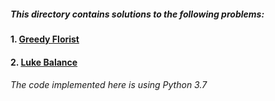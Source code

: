 
##### This directory contains solutions to the following problems:
#### 1. [Greedy Florist](https://www.hackerrank.com/challenges/greedy-florist/problem)
#### 2. [Luke Balance](https://www.hackerrank.com/challenges/luck-balance/problem)



###### The code implemented here is using Python 3.7 
